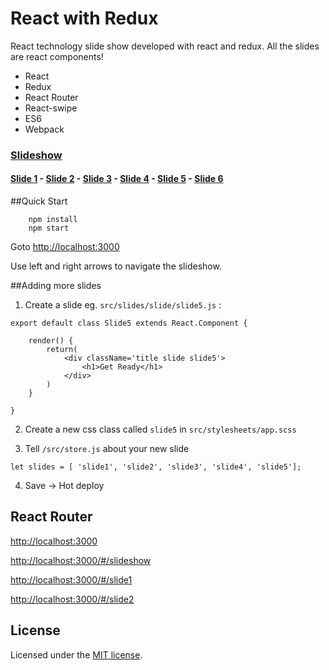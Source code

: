 # React with Redux
React technology slide show developed with react and redux.   All the slides are react components!

  * React
  * Redux
  * React Router
  * React-swipe
  * ES6
  * Webpack

### [Slideshow](https://ancient-basin-7920.herokuapp.com/#carousel)

#### [Slide 1](https://ancient-basin-7920.herokuapp.com/#slide1) - [Slide 2](https://ancient-basin-7920.herokuapp.com/#slide2) - [Slide 3](https://ancient-basin-7920.herokuapp.com/#slide3) - [Slide 4](https://ancient-basin-7920.herokuapp.com/#slide4) - [Slide 5](https://ancient-basin-7920.herokuapp.com/#slide5) - [Slide 6](https://ancient-basin-7920.herokuapp.com/#slide6)



##Quick Start

```
    npm install
    npm start
```

Goto [http://localhost:3000](http://localhost:3000)

Use left and right arrows to navigate the slideshow. 


##Adding more slides

1) Create a slide eg. `src/slides/slide/slide5.js` :
```
export default class Slide5 extends React.Component {

    render() {
        return(
            <div className='title slide slide5'>
                <h1>Get Ready</h1>
            </div>
        )
    }

}
```

2) Create a new css class called `slide5` in `src/stylesheets/app.scss`

3) Tell `/src/store.js` about your new slide
```
let slides = [ 'slide1', 'slide2', 'slide3', 'slide4', 'slide5'];
```

4) Save -> Hot deploy


## React Router

[http://localhost:3000](http://localhost:3000)

[http://localhost:3000/#/slideshow](http://localhost:3000/#/slideshow)

[http://localhost:3000/#/slide1](http://localhost:3000/#/slide1)

[http://localhost:3000/#/slide2](http://localhost:3000/#/slide2)


## License

Licensed under the [MIT license](https://raw.githubusercontent.com/coder36/react-slides/master/LICENSE).